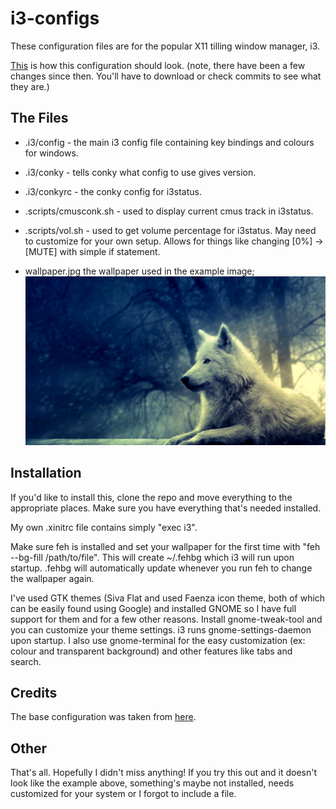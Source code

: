 i3-configs
==========

These configuration files are for the popular X11 tilling window manager, i3. 

[This](http://www.reddit.com/r/unixporn/comments/1cvsgv/archi3_finally_done_setting_up_my_conky_i3status/) is how this configuration should look. (note, there have been a few changes since then. You'll have to download or check commits to see what they are.)


The Files
---------

* .i3/config - the main i3 config file containing key bindings and colours for windows.
* .i3/conky - tells conky what config to use gives version.
* .i3/conkyrc - the conky config for i3status.

* .scripts/cmusconk.sh - used to display current cmus track in i3status.
* .scripts/vol.sh - used to get volume percentage for i3status. May need to customize for your own setup. Allows for things like changing [0%] -> [MUTE] with simple if statement.

* wallpaper.jpg the wallpaper used in the example image;
![Wallpaper preview](wallpaper.jpg)

Installation
------------

If you'd like to install this, clone the repo and move everything to the appropriate places. Make sure you have everything that's needed installed.

My own .xinitrc file contains simply "exec i3". 

Make sure feh is installed and set your wallpaper for the first time with "feh --bg-fill /path/to/file". This will create ~/.fehbg which i3 will run upon startup. .fehbg will automatically update whenever you run feh to change the wallpaper again.

I've used GTK themes (Siva Flat and used Faenza icon theme, both of which can be easily found using Google) and installed GNOME so I have full support for them and for a few other reasons. Install gnome-tweak-tool and you can customize your theme settings. i3 runs gnome-settings-daemon upon startup. I also use gnome-terminal for the easy customization (ex: colour and transparent background) and other features like tabs and search.

Credits
-------

The base configuration was taken from [here](https://github.com/ivyl/i3-config).

Other
-----

That's all. Hopefully I didn't miss anything! If you try this out and it doesn't look like the example above, something's maybe not installed, needs customized for your system or I forgot to include a file.
